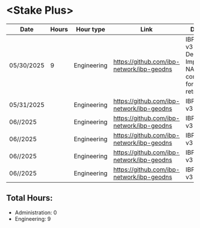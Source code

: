# \<Stake Plus\>
| Date | Hours | Hour type | Link | Description | 
|---|---|---|---|---|
| 05/30/2025 | 9 | Engineering | https://github.com/ibp-network/ibp-geodns | IBP-GeoDNS v3 - Debugging & Implementing NATS communication for data retrieval |
| 05/31/2025 |  | Engineering | https://github.com/ibp-network/ibp-geodns | IBP-GeoDNS v3 -  |
| 06//2025 |  | Engineering | https://github.com/ibp-network/ibp-geodns | IBP-GeoDNS v3 -  |
| 06//2025 |  | Engineering | https://github.com/ibp-network/ibp-geodns | IBP-GeoDNS v3 -  |
| 06//2025 |  | Engineering | https://github.com/ibp-network/ibp-geodns | IBP-GeoDNS v3 -  |
| 06//2025 |  | Engineering | https://github.com/ibp-network/ibp-geodns | IBP-GeoDNS v3 -  |


## Total Hours:
- Administration: 0
- Engineering: 9
